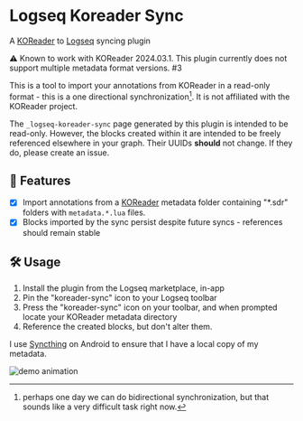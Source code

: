 # Logseq Koreader Sync
A [KOReader](https://koreader.rocks/) to [Logseq](https://logseq.com/) syncing plugin

⚠️ Known to work with KOReader 2024.03.1. This plugin currently does not support multiple metadata format versions. #3

This is a tool to import your annotations from KOReader in a read-only format - this is a one directional synchronization[^1]. It is not affiliated with the KOReader project.

The `_logseq-koreader-sync` page generated by this plugin is intended to be read-only. However, the blocks created within it are intended to be freely referenced elsewhere in your graph. Their UUIDs **should** not change. If they do, please create an issue.

[^1]: perhaps one day we can do bidirectional synchronization, but that sounds like a very difficult task right now. 

## 🚀 Features
- [x] Import annotations from a [KOReader](https://koreader.rocks/) metadata folder containing "*.sdr" folders with `metadata.*.lua` files.
- [x] Blocks imported by the sync persist despite future syncs - references should remain stable

## 🛠️ Usage

1. Install the plugin from the Logseq marketplace, in-app
2. Pin the "koreader-sync" icon to your Logseq toolbar
3. Press the "koreader-sync" icon on your toolbar, and when prompted locate your KOReader metadata directory
4. Reference the created blocks, but don't alter them.

I use [Syncthing](https://syncthing.net/) on Android to ensure that I have a local copy of my metadata.

![demo animation](demo.gif)
